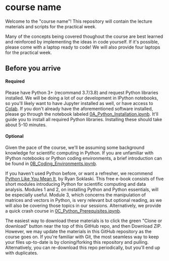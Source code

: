 # course name

Welcome to the "course name"!
This repository will contain the lecture materials and scripts for the practical week.

Many of the concepts being covered thoughout the course are best learned and reinforced by implementing the ideas in code yourself.
If it's possible, please come with a laptop ready to code! We will also provide four laptops for the practical week.


## Before you arrive
#### Required
Please have Python 3+ (recommand 3.7/3.8) and request Python libraries installed.
We will be doing a lot of our development in IPython notebooks, so you'll likely want to have Jupyter installed as well, or have access to [Colab](https://research.google.com/colaboratory/).
If you don't already have the aforementioned software installed, please go through the notebook labeled [0A_Python_Installation.ipynb](https://github.com/duke-mlss/Duke-NLP-WS-2020/blob/master/0A_PyTorch_Installation.ipynb). It'll guide you to install all required Python libraries.
Installing these should take about 5-10 minutes.

#### Optional
Given the pace of the course, we'll be assuming some background knowledge for scientific computing in Python.
If you are unfamiliar with IPython notebooks or Python coding environments, a brief introduction can be found in [0B_Coding_Environments.ipynb](https://github.com/duke-mlss/Duke-NLP-WS-2020/blob/master/0B_Coding_Environments.ipynb).


If you haven't used Python before, or want a refresher, we recommend [Python Like You Mean It](https://www.pythonlikeyoumeanit.com/intro.html), by Ryan Soklaski. This free e-book consists of five short modules introducing Python for scientific computing and data analysis. Modules 1 and 2, on installing Python and Python essentials, will be especially useful. Module 3, which concerns the manipulation of matrices and vectors in Python, is very relevant but optional reading, as we will also be covering those topics in our sessions.
Alternatively, we provide a quick crash course in [0C_Python_Prerequisites.ipynb](https://github.com/duke-mlss/Duke-NLP-WS-2020/blob/master/0C_Python_Prerequisites.ipynb).


The easiest way to download these materials is to click the green "Clone or download" button near the top of this GitHub repo, and then Download ZIP.
However, we may update the materials in this GitHub repository as the course goes on.
If you're familiar with Git, the most seamless way to keep your files up-to-date is by cloning/forking this repository and pulling.
Alternatively, you can re-download this repo periodically, but you'll end up with duplicates.
